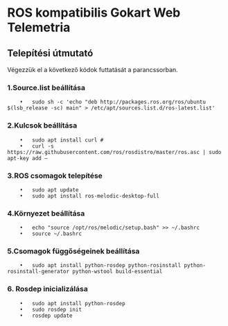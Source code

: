 # ROS kompatibilis Gokart Web Telemetria

## Telepítési útmutató

Végezzük el a következő kódok futtatását a parancssorban.  
  ### 1.Source.list beállítása  
        •	sudo sh -c 'echo "deb http://packages.ros.org/ros/ubuntu $(lsb_release -sc) main" > /etc/apt/sources.list.d/ros-latest.list'
        
  ### 2.Kulcsok beállítása  
        •	sudo apt install curl #  
        •	curl -s https://raw.githubusercontent.com/ros/rosdistro/master/ros.asc | sudo apt-key add –  
  
  ### 3.ROS csomagok telepítése
        •	sudo apt update
        •	sudo apt install ros-melodic-desktop-full
        
  ### 4.Környezet beállítása
        •	echo "source /opt/ros/melodic/setup.bash" >> ~/.bashrc
        •	source ~/.bashrc
        
  ### 5.Csomagok függőségeinek beállítása
        •	sudo apt install python-rosdep python-rosinstall python-rosinstall-generator python-wstool build-essential
        
  ### 6. Rosdep inicializálása
        •	sudo apt install python-rosdep
        •	sudo rosdep init
        •	rosdep update


   

  

